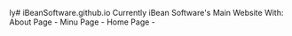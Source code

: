 ly# iBeanSoftware.github.io
Currently iBean Software's Main Website
With:
About Page -
Minu Page - 
Home Page - 


